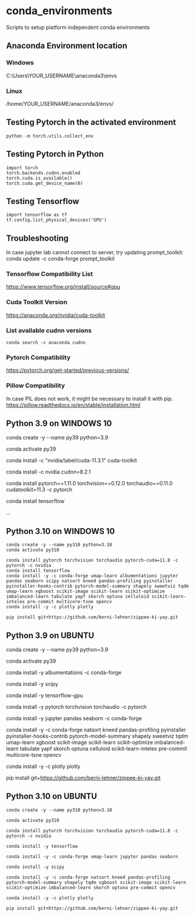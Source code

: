 # conda_environments
Scripts to setup platform independent conda environments

## Anaconda Environment location
### Windows
C:\Users\YOUR_USERNAME\anaconda3\envs

### Linux
/home/YOUR_USERNAME/anaconda3/envs/

## Testing Pytorch in the activated environment
    python -m torch.utils.collect_env  

## Testing Pytorch in Python
    import torch
    torch.backends.cudnn.enabled
    torch.cuda.is_available()
    torch.cuda.get_device_name(0)

## Testing Tensorflow
    import tensorflow as tf
    tf.config.list_physical_devices('GPU')

## Troubleshooting
In case jupyter lab cannot connect to server, try updating prompt_toolkit:  
    conda update -c conda-forge prompt_toolkit

### Tensorflow Compatibility List
https://www.tensorflow.org/install/source#gpu

### Cuda Toolkit Version
https://anaconda.org/nvidia/cuda-toolkit

### List available cudnn versions
    conda search -c anaconda cudnn

### Pytorch Compatibility
https://pytorch.org/get-started/previous-versions/


### Pillow Compatibility
In case PIL does not work, it might be necessary to install it with pip.  
https://pillow.readthedocs.io/en/stable/installation.html


## Python 3.9 on WINDOWS 10
  conda create -y --name py39 python=3.9
 
  conda activate py39
 
  conda install -c "nvidia/label/cuda-11.3.1" cuda-toolkit
 
  conda install -c nvidia cudnn=8.2.1
 
  conda install pytorch==1.11.0 torchvision==0.12.0 torchaudio==0.11.0 cudatoolkit=11.3 -c pytorch
 
  conda install tensorflow

...


## Python 3.10 on WINDOWS 10
    conda create -y --name py310 python=3.10
    conda activate py310
   
    conda install pytorch torchvision torchaudio pytorch-cuda=11.8 -c pytorch -c nvidia
    conda install tensorflow
    conda install -y -c conda-forge umap-learn albumentations jupyter pandas seaborn scipy natsort kneed pandas-profiling pyinstaller pyinstaller-hooks-contrib pytorch-model-summary shapely sweetviz tqdm umap-learn xgboost scikit-image scikit-learn scikit-optimize imbalanced-learn tabulate yapf skorch optuna celluloid scikit-learn-intelex pre-commit multicore-tsne opencv
    conda install -y -c plotly plotly

    pip install git+https://github.com/berni-lehner/zippee-ki-yay.git

   



## Python 3.9 on UBUNTU
conda create -y --name py39 python=3.9

conda activate py39

conda install -y albumentations -c conda-forge

conda install -y scipy

conda install -y tensorflow-gpu

conda install -y pytorch torchvision torchaudio -c pytorch

conda install -y jupyter pandas seaborn -c conda-forge

conda install -y -c conda-forge natsort kneed pandas-profiling pyinstaller pyinstaller-hooks-contrib pytorch-model-summary shapely sweetviz tqdm umap-learn xgboost scikit-image scikit-learn scikit-optimize imbalanced-learn tabulate yapf skorch optuna celluloid scikit-learn-intelex pre-commit multicore-tsne opencv

conda install -y -c plotly plotly

pip install git+https://github.com/berni-lehner/zippee-ki-yay.git


## Python 3.10 on UBUNTU
    conda create -y --name py310 python=3.10

    conda activate py310

    conda install pytorch torchvision torchaudio pytorch-cuda=11.8 -c pytorch -c nvidia

    conda install -y tensorflow

    conda install -y -c conda-forge umap-learn jupyter pandas seaborn

    conda install -y scipy

    conda install -y -c conda-forge natsort kneed pandas-profiling pytorch-model-summary shapely tqdm xgboost scikit-image scikit-learn scikit-optimize imbalanced-learn skorch optuna pre-commit opencv

    conda install -y -c plotly plotly

    pip install git+https://github.com/berni-lehner/zippee-ki-yay.git
